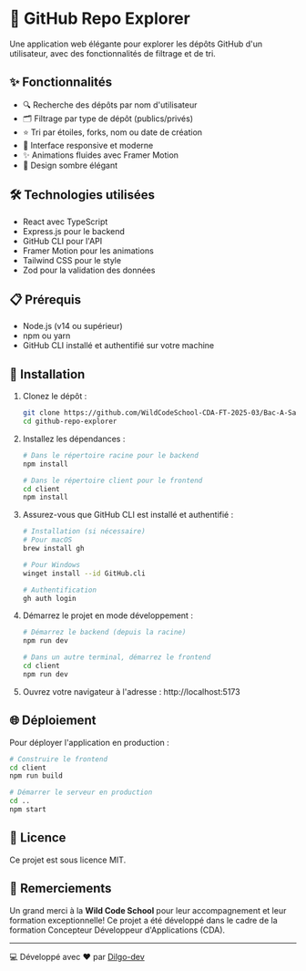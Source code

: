 # 🚀 GitHub Repo Explorer

Une application web élégante pour explorer les dépôts GitHub d'un utilisateur, avec des fonctionnalités de filtrage et de tri.

## ✨ Fonctionnalités

- 🔍 Recherche des dépôts par nom d'utilisateur
- 🗂️ Filtrage par type de dépôt (publics/privés)
- ⭐ Tri par étoiles, forks, nom ou date de création
- 📱 Interface responsive et moderne
- ✨ Animations fluides avec Framer Motion
- 🌙 Design sombre élégant

## 🛠️ Technologies utilisées

- React avec TypeScript
- Express.js pour le backend
- GitHub CLI pour l'API
- Framer Motion pour les animations
- Tailwind CSS pour le style
- Zod pour la validation des données

## 📋 Prérequis

- Node.js (v14 ou supérieur)
- npm ou yarn
- GitHub CLI installé et authentifié sur votre machine

## 🚀 Installation

1. Clonez le dépôt :
   ```bash
   git clone https://github.com/WildCodeSchool-CDA-FT-2025-03/Bac-A-Sable-Benjamin.git github-repo-explorer
   cd github-repo-explorer
   ```

2. Installez les dépendances :
   ```bash
   # Dans le répertoire racine pour le backend
   npm install
   
   # Dans le répertoire client pour le frontend
   cd client
   npm install
   ```

3. Assurez-vous que GitHub CLI est installé et authentifié :
   ```bash
   # Installation (si nécessaire)
   # Pour macOS
   brew install gh
   
   # Pour Windows
   winget install --id GitHub.cli
   
   # Authentification
   gh auth login
   ```

4. Démarrez le projet en mode développement :
   ```bash
   # Démarrez le backend (depuis la racine)
   npm run dev
   
   # Dans un autre terminal, démarrez le frontend
   cd client
   npm run dev
   ```

5. Ouvrez votre navigateur à l'adresse : http://localhost:5173

## 🌐 Déploiement

Pour déployer l'application en production :

```bash
# Construire le frontend
cd client
npm run build

# Démarrer le serveur en production
cd ..
npm start
```

## 📝 Licence

Ce projet est sous licence MIT.

## 🙏 Remerciements

Un grand merci à la **Wild Code School** pour leur accompagnement et leur formation exceptionnelle! Ce projet a été développé dans le cadre de la formation Concepteur Développeur d'Applications (CDA).

---

💻 Développé avec ❤️ par [Dilgo-dev](https://github.com/dilgo-dev)